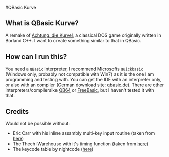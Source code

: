 #QBasic Kurve

## What is QBasic Kurve?
A remake of [Achtung, die Kurve!](https://secure.wikimedia.org/wikipedia/en/wiki/Achtung,_die_Kurve!), a classical DOS game originally written in Borland C++. I want to create something similar to that in QBasic.

## How can I run this?
You need a `QBasic` interpreter, I recommend Microsofts `Quickbasic` (Windows only, probably not compatible with Win7) as it is the one I am programming and testing with. You can get the IDE with an interpreter only, or also with an compiler (German download site: [qbasic.de](http://www.antonis.de/qbdown/qbcompil.htm)). There are other interpreters/compilersike [QB64](http://www.qb64.net/) or [FreeBasic](http://www.freebasic.net/), but I haven't tested it with that.

## Credits
Would not be possible without:

* Eric Carr with his inline assambly multi-key input routine (taken from [here](http://tek-tips.com/faqs.cfm?fid=4193))
* The Thech iWarehouse with it's timing function (taken from [here](www.techiwarehouse.com/cat/17/BASIC-Programming))
* The keycode table by nightcode ([here](http://www.angelfire.com/scifi/nightcode/prglang/qbasic/function/devices/keyboard_scan_codes.html))

